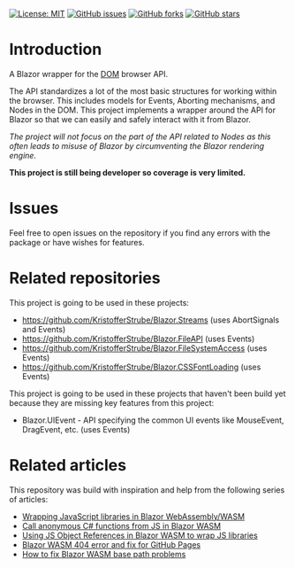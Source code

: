 [![License: MIT](https://img.shields.io/badge/License-MIT-yellow.svg)](/LICENSE.md)
[![GitHub issues](https://img.shields.io/github/issues/KristofferStrube/Blazor.DOM)](https://github.com/KristofferStrube/Blazor.DOM/issues)
[![GitHub forks](https://img.shields.io/github/forks/KristofferStrube/Blazor.DOM)](https://github.com/KristofferStrube/Blazor.DOM/network/members)
[![GitHub stars](https://img.shields.io/github/stars/KristofferStrube/Blazor.DOM)](https://github.com/KristofferStrube/Blazor.DOM/stargazers)
<!--[![NuGet Downloads (official NuGet)](https://img.shields.io/nuget/dt/KristofferStrube.Blazor.DOM?label=NuGet%20Downloads)](https://www.nuget.org/packages/KristofferStrube.Blazor.DOM/)-->

# Introduction
A Blazor wrapper for the [DOM](https://dom.spec.whatwg.org/) browser API.

The API standardizes a lot of the most basic structures for working within the browser. This includes models for Events, Aborting mechanisms, and Nodes in the DOM. This project implements a wrapper around the API for Blazor so that we can easily and safely interact with it from Blazor.

*The project will not focus on the part of the API related to Nodes as this often leads to misuse of Blazor by circumventing the Blazor rendering engine.*

**This project is still being developer so coverage is very limited.**

<!--# Demo
The sample project can be demoed at https://kristofferstrube.github.io/Blazor.DOM/

On each page you can find the corresponding code for the example in the top right corner.

On the [Status page](https://kristofferstrube.github.io/Blazor.DOM/Status) you can see how much of the WebIDL specs this wrapper has covered.-->

# Issues
Feel free to open issues on the repository if you find any errors with the package or have wishes for features.

# Related repositories
This project is going to be used in these projects:
- https://github.com/KristofferStrube/Blazor.Streams (uses AbortSignals and Events)
- https://github.com/KristofferStrube/Blazor.FileAPI (uses Events)
- https://github.com/KristofferStrube/Blazor.FileSystemAccess (uses Events)
- https://github.com/KristofferStrube/Blazor.CSSFontLoading (uses Events)

This project is going to be used in these projects that haven't been build yet because they are missing key features from this project:
- Blazor.UIEvent - API specifying the common UI events like MouseEvent, DragEvent, etc. (uses Events)

# Related articles
This repository was build with inspiration and help from the following series of articles:

- [Wrapping JavaScript libraries in Blazor WebAssembly/WASM](https://blog.elmah.io/wrapping-javascript-libraries-in-blazor-webassembly-wasm/)
- [Call anonymous C# functions from JS in Blazor WASM](https://blog.elmah.io/call-anonymous-c-functions-from-js-in-blazor-wasm/)
- [Using JS Object References in Blazor WASM to wrap JS libraries](https://blog.elmah.io/using-js-object-references-in-blazor-wasm-to-wrap-js-libraries/)
- [Blazor WASM 404 error and fix for GitHub Pages](https://blog.elmah.io/blazor-wasm-404-error-and-fix-for-github-pages/)
- [How to fix Blazor WASM base path problems](https://blog.elmah.io/how-to-fix-blazor-wasm-base-path-problems/)
